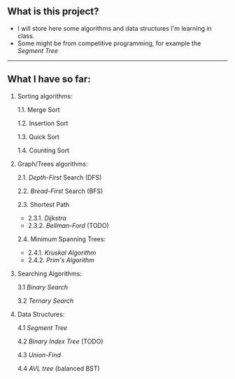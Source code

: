## What is this project?

* I will store here some algorithms and data structures I'm learning in class.
* Some might be from competitive programming, for example the *Segment Tree*

---

## What I have so far:

1. Sorting algorithms:

    1.1. Merge Sort  

    1.2. Insertion Sort  

    1.3. Quick Sort  

    1.4. Counting Sort


2. Graph/Trees algorithms:  

    2.1. *Depth-First* Search (DFS)  

    2.2. *Bread-First* Search (BFS)  

    2.3. Shortest Path  

    -    2.3.1. *Dijkstra*  
    -    2.3.2. *Bellman-Ford* (TODO)  

    2.4. Minimum Spanning Trees:  

    -    2.4.1. *Kruskal* *Algorithm*  
    -    2.4.2. *Prim's* *Algorithm*  


3. Searching Algorithms:  

    3.1 *Binary Search*  

    3.2 *Ternary Search*


4. Data Structures:  

    4.1 *Segment Tree*  

    4.2 *Binary Index Tree* (TODO)  

    4.3 *Union-Find*  

    4.4 *AVL tree* (balanced BST)
